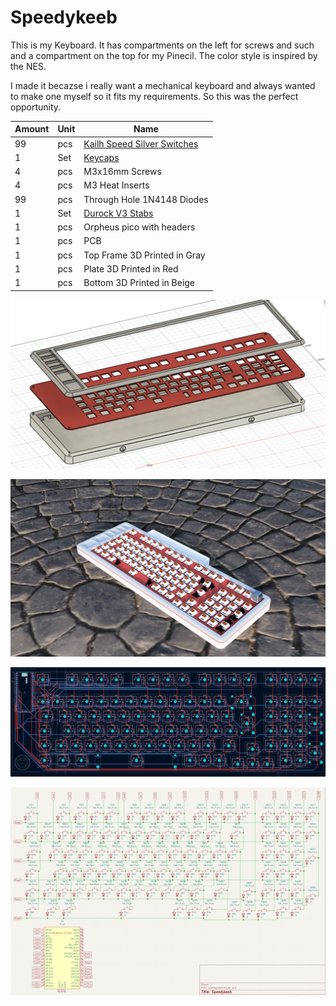 # Speedykeeb

This is my Keyboard. It has compartments on the left for screws and such and a compartment on the top for my Pinecil. The color style is inspired by the NES.

I made it becazse i really want a mechanical keyboard and always wanted to make one myself so it fits my requirements. So this was the perfect opportunity. 

| Amount | Unit | Name                                                         |
| ------ | ---- | ------------------------------------------------------------ |
| 99     | pcs  | [Kailh Speed Silver Switches](https://www.kailh.net/products/kailh-speed-switch-set) |
| 1      | Set  | [Keycaps](https://de.aliexpress.com/item/1005007924612616.html?spm=a2g0o.productlist.main.1.6702546bEf8on8&algo_pvid=38667654-184a-4a9d-84c0-011750d03eca&algo_exp_id=38667654-184a-4a9d-84c0-011750d03eca-9&pdp_ext_f=%7B%22order%22%3A%229%22%2C%22eval%22%3A%221%22%7D&pdp_npi=4%40dis%21USD%2141.27%2119.81%21%21%21297.52%21142.81%21%40212e520f17413429857041630e3a7c%2112000042867545632%21sea%21CM%216291529643%21ABX&curPageLogUid=pZki8PQQwdBy&utparam-url=scene%3Asearch%7Cquery_from%3A&gatewayAdapt=glo2deu) |
| 4      | pcs  | M3x16mm Screws                                               |
| 4      | pcs  | M3 Heat Inserts                                              |
| 99     | pcs  | Through Hole 1N4148 Diodes                                   |
| 1      | Set  | [Durock V3 Stabs](https:77kineticlabs.com/misc/durock/v2-stabilizers) |
| 1      | pcs  | Orpheus pico with headers                                    |
| 1      | pcs  | PCB                                                          |
| 1      | pcs  | Top Frame 3D Printed in Gray                                 |
| 1      | pcs  | Plate 3D Printed in Red                                      |
| 1      | pcs  | Bottom 3D Printed in Beige                                   |



![](img\assembly.png)

![](img\case.png)

![](img\pcb.png)

![](img\schematic.png)
